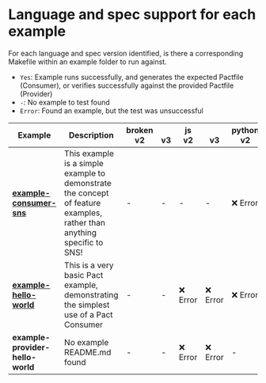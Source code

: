 # Language and spec support for each example

For each language and spec version identified, is there a corresponding Makefile within an example folder to run against.

- `Yes`: Example runs successfully, and generates the expected Pactfile (Consumer), or verifies successfully against the provided Pactfile (Provider)
- `-`: No example to test found
- `Error`: Found an example, but the test was unsuccessful

| Example                                                   | Description                                                                                                            | broken<br/>v2   | <br/>v3   | js<br/>v2   | <br/>v3   | python<br/>v2   | <br/>v3   |
|-----------------------------------------------------------|------------------------------------------------------------------------------------------------------------------------|-----------------|-----------|-------------|-----------|-----------------|-----------|
| **[example-consumer-sns](examples/example-consumer-sns)** | This example is a simple example to demonstrate the concept of feature examples, rather than anything specific to SNS! | -               | -         | -           | -         | ❌ Error         | ❌ Error   |
| **[example-hello-world](examples/example-hello-world)**   | This is a very basic Pact example, demonstrating the simplest use of a Pact Consumer                                   | -               | -         | ❌ Error     | ❌ Error   | ❌ Error         | -         |
| **example-provider-hello-world**                          | No example README.md found                                                                                             | -               | -         | ❌ Error     | ❌ Error   | -               | -         |
